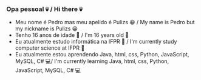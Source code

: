 ### Opa pessoal 💀 / Hi there 💀

- Meu nome é Pedro mas meu apelido é Pulizs 😀 / My name is Pedro but my nickname is Pulizs 😀
- Tenho 16 anos de idade 👾 / I'm 16 years old 👾
- Eu atualmente estudo informática na IFPR 📖 / I'm currently study computer science at IFPR 📖
- Eu atualmente estou aprendendo Java, html, css, Python, JavaScript, MySQL, C# 💻/ I'm currently learning Java, html, css, Python, JavaScript, MySQL, C# 💻

